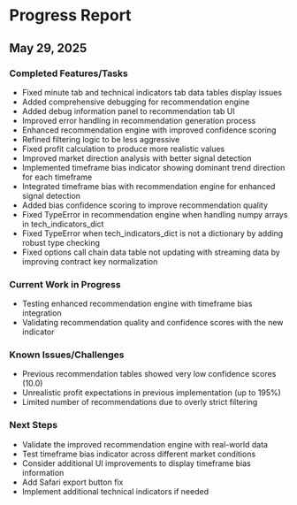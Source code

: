 # Progress Report

## May 29, 2025

### Completed Features/Tasks
- Fixed minute tab and technical indicators tab data tables display issues
- Added comprehensive debugging for recommendation engine
- Added debug information panel to recommendation tab UI
- Improved error handling in recommendation generation process
- Enhanced recommendation engine with improved confidence scoring
- Refined filtering logic to be less aggressive
- Fixed profit calculation to produce more realistic values
- Improved market direction analysis with better signal detection
- Implemented timeframe bias indicator showing dominant trend direction for each timeframe
- Integrated timeframe bias with recommendation engine for enhanced signal detection
- Added bias confidence scoring to improve recommendation quality
- Fixed TypeError in recommendation engine when handling numpy arrays in tech_indicators_dict
- Fixed TypeError when tech_indicators_dict is not a dictionary by adding robust type checking
- Fixed options call chain data table not updating with streaming data by improving contract key normalization

### Current Work in Progress
- Testing enhanced recommendation engine with timeframe bias integration
- Validating recommendation quality and confidence scores with the new indicator

### Known Issues/Challenges
- Previous recommendation tables showed very low confidence scores (10.0)
- Unrealistic profit expectations in previous implementation (up to 195%)
- Limited number of recommendations due to overly strict filtering

### Next Steps
- Validate the improved recommendation engine with real-world data
- Test timeframe bias indicator across different market conditions
- Consider additional UI improvements to display timeframe bias information
- Add Safari export button fix
- Implement additional technical indicators if needed
